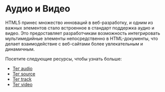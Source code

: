 # Аудио и Видео

HTML5 принес множество инноваций в веб-разработку, и одним из важных элементов стало встроенное в стандарт поддержка аудио и видео. Это предоставляет разработчикам возможность интегрировать мультимедийные элементы непосредственно в HTML-документы, что делает взаимодействие с веб-сайтами более увлекательным и динамичным.

Посетите следующие ресурсы, чтобы узнать больше:

- [Тег audio](Tag%20<audio>/README.md)
- [Тег source](Tag%20<source>/README.md)
- [Тег track](Tag%20<track>/README.md)
- [Тег video](Tag%20<video>/README.md)